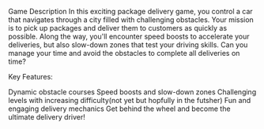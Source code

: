 Game Description
In this exciting package delivery game, you control a car that navigates through a city filled with challenging obstacles. Your mission is to pick up packages and deliver them to customers as quickly as possible. Along the way, you'll encounter speed boosts to accelerate your deliveries, but also slow-down zones that test your driving skills. Can you manage your time and avoid the obstacles to complete all deliveries on time?

Key Features:

Dynamic obstacle courses
Speed boosts and slow-down zones
Challenging levels with increasing difficulty(not yet but hopfully in the futsher)
Fun and engaging delivery mechanics
Get behind the wheel and become the ultimate delivery driver!
